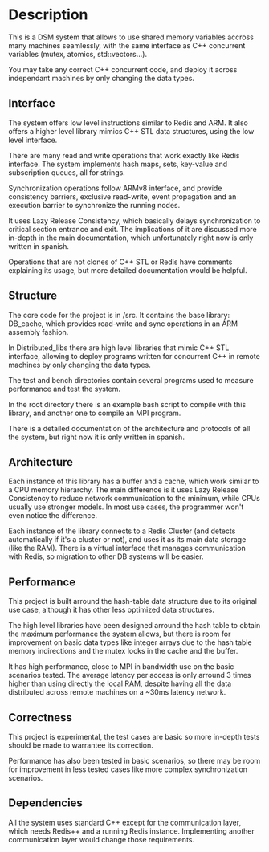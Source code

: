 # Description

This is a DSM system that allows to use shared memory variables accross many machines seamlessly, with the same interface as C++ concurrent variables (mutex, atomics, std::vectors...).

You may take any correct C++ concurrent code, and deploy it across independant machines by only changing the data types.

## Interface

The system offers low level instructions similar to Redis and ARM. 
It also offers a higher level library mimics C++ STL data structures, using the low level interface.

There are many read and write operations that work exactly like Redis interface. 
The system implements hash maps, sets, key-value and subscription queues, all for strings.

Synchronization operations follow ARMv8 interface, and provide consistency barriers, exclusive read-write, event propagation and an execution barrier to synchronize the running nodes.

It uses Lazy Release Consistency, which basically delays synchronization to critical section entrance and exit. The implications of it are discussed more in-depth in the main documentation, which unfortunately right now is only written in spanish.

Operations that are not clones of C++ STL or Redis have comments explaining its usage, but more detailed documentation would be helpful. 

## Structure

The core code for the project is in /src. It contains the base library: DB_cache, which provides read-write and sync operations in an ARM assembly fashion. 

In Distributed_libs there are high level libraries that mimic C++ STL interface, allowing to deploy programs written for concurrent C++ in remote machines by only changing the data types.

The test and bench directories contain several programs used to measure performance and test the system.

In the root directory there is an example bash script to compile with this library, and another one to compile an MPI program.

There is a detailed documentation of the architecture and protocols of all the system, but right now it is only written in spanish.

## Architecture

Each instance of this library has a buffer and a cache, which work similar to a CPU memory hierarchy. The main difference is it uses Lazy Release Consistency to reduce network communication to the minimum, while CPUs usually use stronger models. In most use cases, the programmer won't even notice the difference. 

Each instance of the library connects to a Redis Cluster (and detects automatically if it's a cluster or not), and uses it as its main data storage (like the RAM). There is a virtual interface that manages communication with Redis, so migration to other DB systems will be easier. 

## Performance

This project is built arround the hash-table data structure due to its original use case, although it has other less optimized data structures. 

The high level libraries have been designed arround the hash table to obtain the maximum performance the system allows, but there is room for improvement on basic data types like integer arrays due to the hash table memory indirections and the mutex locks in the cache and the buffer. 

It has high performance, close to MPI in bandwidth use on the basic scenarios tested. 
The average latency per access is only arround 3 times higher than using directly the local RAM, despite having all the data distributed across remote machines on a ~30ms latency network.

## Correctness

This project is experimental, the test cases are basic so more in-depth tests should be made to warrantee its correction. 

Performance has also been tested in basic scenarios, so there may be room for improvement in less tested cases like more complex synchronization scenarios.

## Dependencies

All the system uses standard C++ except for the communication layer, which needs Redis++ and a running Redis instance.
Implementing another communication layer would change those requirements.
